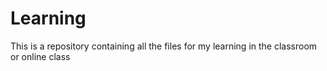 # Learning
This is a repository containing all the files for my learning in the  classroom or online class
